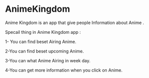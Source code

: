 # AnimeKingdom
Anime Kingdom is an app that give people Information about Anime .

Specail thing in Anime Kingdom app :

1- You can find beset Airing Anime.

2-You can find beset upcoming Anime.

3-You can what Anime Airing in week day.

4-You can get more information when you click on Anime. 
